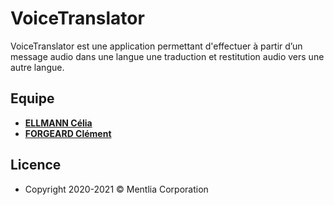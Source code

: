 VoiceTranslator
===============

VoiceTranslator est une application permettant d'effectuer à partir d’un message
audio dans une langue une traduction et restitution audio vers une autre langue.

Equipe
------------
- <a href="https://github.com/Ellmanc" target="_blank">**ELLMANN Célia**</a>
- <a href="https://github.com/cforgeard" target="_blank">**FORGEARD Clément**</a>

Licence
------------
* Copyright 2020-2021 © Mentlia Corporation
